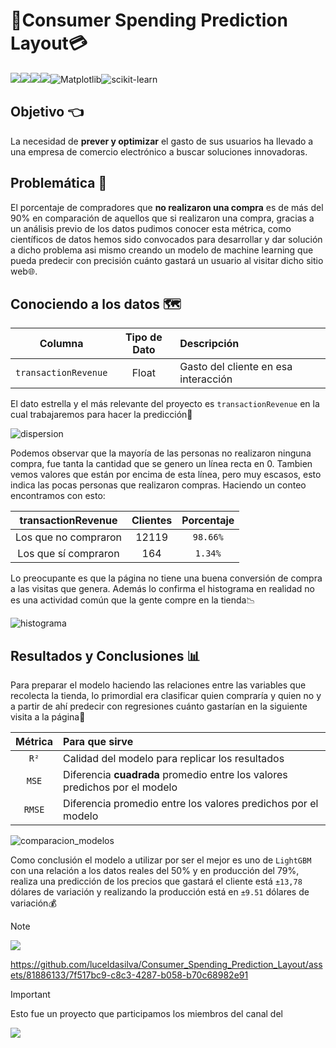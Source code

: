 # 💸Consumer Spending Prediction Layout💳

![](https://img.shields.io/badge/python-3.10+-sucess?style=for-the-badge&logo=python)![](https://img.shields.io/badge/Colab-F9AB00?style=for-the-badge&logo=googlecolab&color=525252)![](https://img.shields.io/badge/Numpy-777BB4?style=for-the-badge&logo=numpy&logoColor=white)![](https://img.shields.io/badge/Pandas-2C2D72?style=for-the-badge&logo=pandas&logoColor=white)![Matplotlib](https://img.shields.io/badge/Matplotlib-%23ffffff.svg?style=for-the-badge&logo=Matplotlib&logoColor=black)![scikit-learn](https://img.shields.io/badge/scikit--learn-%23F7931E.svg?style=for-the-badge&logo=scikit-learn&logoColor=white)

## Objetivo 👈

La necesidad de **prever y optimizar** el gasto de sus usuarios ha llevado a una empresa de comercio electrónico a buscar soluciones innovadoras.

## Problemática 🚧

El porcentaje de compradores que **no realizaron una compra** es de más del 90% en comparación de aquellos que si realizaron una compra, gracias a un análisis previo de los datos pudimos conocer esta métrica,  como científicos de datos hemos sido convocados para desarrollar y dar solución a dicho problema asi mismo creando un modelo de machine learning que pueda predecir con precisión cuánto gastará un usuario al visitar dicho sitio web🌐.

## Conociendo a los datos 🗺️

| Columna | Tipo de Dato | Descripción | 
| :---: | :---: | :--- | 
| `transactionRevenue` | Float | Gasto del cliente en esa interacción |

El dato estrella y el más relevante del proyecto es `transactionRevenue` en la cual trabajaremos para hacer la predicción🎇

![dispersion](https://i.imgur.com/obCvHUk.png)

Podemos observar que la mayoría de las personas no realizaron ninguna compra, fue tanta la cantidad que se genero un línea recta en 0. Tambien vemos valores que están por encima de esta línea, pero muy escasos, esto indica las pocas personas que realizaron compras. Haciendo un conteo encontramos con esto:

| transactionRevenue | Clientes | Porcentaje | 
| :---: | :---: | :---: | 
| Los que no compraron | 12119 | `98.66%` |
| Los que sí compraron | 164 | `1.34%` |

Lo preocupante es que la página no tiene una buena conversión de compra a las visitas que genera. Además lo confirma el histograma en realidad no es una actividad común que la gente compre en la tienda📉

![histograma](https://i.imgur.com/CVIJC00.png)


## Resultados y Conclusiones 📊

Para preparar el modelo haciendo las relaciones entre las variables que recolecta la tienda, lo primordial era clasificar quien compraría y quien no y a partir de ahí predecir con regresiones cuánto gastarían en la siguiente visita a la página👀

| Métrica | Para que sirve | 
| :---: | :--- |
| `R²` | Calidad del modelo para replicar los resultados |
| `MSE` | Diferencia **cuadrada** promedio entre los valores predichos por el modelo |
| `RMSE` | Diferencia promedio entre los valores predichos por el modelo |


![comparacion_modelos](https://i.imgur.com/YezxPet.png)

Como conclusión el modelo a utilizar por ser el mejor es uno de `LightGBM` con una relación a los datos reales del 50% y en producción del 79%, realiza una predicción de los precios que gastará el cliente está `±13,78` dólares de variación y realizando la producción está en `±9.51` dólares de variación💰

> [!NOTE]
> [![](https://img.shields.io/badge/acceso%20a%20la%20producción-Consumer__Spending__Prediction__Layout.ipynb-sucess?style=for-the-badge&logo=google-colab&color=ff8000)](https://drive.google.com/file/d/1tw9m_-HJm_5SabOrnxMEAAYZoWrFr4zH/view?usp=sharing)

https://github.com/luceldasilva/Consumer_Spending_Prediction_Layout/assets/81886133/7f517bc9-c8c3-4287-b058-b70c68982e91

> [!IMPORTANT]
> Esto fue un proyecto que participamos los miembros del canal del
> 
>[![](https://img.shields.io/youtube/channel/subscribers/UCuerQOTskuNkddcT738357g?style=for-the-badge&logo=youtube&label=ElProfeAlejo)](https://www.youtube.com/@ElProfeAlejo)
